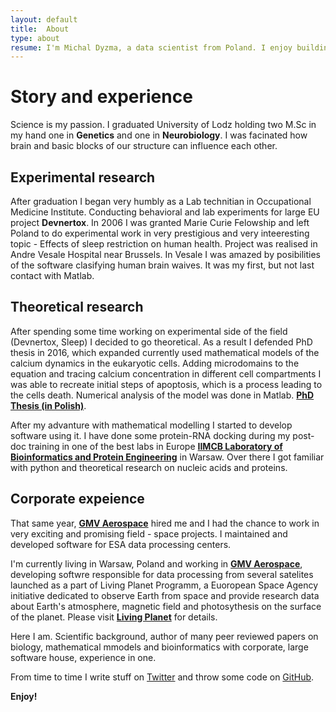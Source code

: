 ```yaml
---
layout: default
title:  About
type: about
resume: I'm Michal Dyzma, a data scientist from Poland. I enjoy building beautiful projects for science. Biology is my love, Data Science is my choice, Software Development is my way to combine them together.
---
```


Story and experience
====================

Science is my passion. I graduated University of Lodz holding two M.Sc in my hand one in **Genetics** and one in **Neurobiology**. I was facinated how brain and basic blocks of our structure can influence each other. 

Experimental research
---------------------
After graduation I began very humbly as a Lab technitian in Occupational Medicine Institute. Conducting behavioral and lab experiments for large EU project **Devnertox**. In 2006 I was granted Marie Curie Felowship and left Poland to do experimental work in very prestigious and very inteeresting topic - Effects of sleep restriction on human health. Project was realised in Andre Vesale Hospital near Brussels. In Vesale I was amazed by posibilities of the software clasifying human brain waives. It was my first, but not last contact with Matlab.

Theoretical research
--------------------
After spending some time working on experimental side of the field (Devnertox, Sleep) I decided to go theoretical. As a result I defended PhD thesis in 2016, which expanded currently used mathematical models of the calcium dynamics in the eukaryotic cells. Adding microdomains to the equation and tracing calcium concentration in different cell compartments I was able to recreate initial steps of apoptosis, which is a process leading to the cells death. Numerical analysis of the model was done in Matlab. [**PhD Thesis (in Polish)**][phd-thesis]. 

After my advanture with mathematical modelling I started to develop software using it. I have done some  protein-RNA docking during my post-doc training in one of the best labs in Europe [**IIMCB Laboratory of Bioinformatics and Protein Engineering**][bujnicki-lab] in Warsaw. Over there I got familiar with python and theoretical research on nucleic acids and proteins. 

Corporate expeience
-------------------

That same year, [**GMV Aerospace**][gmv] hired me and I had the chance to work in very exciting and promising field - space projects. I maintained and developed software for ESA data processing centers.

I'm currently living in Warsaw, Poland and working in [**GMV Aerospace**][gmv], developing softwre responsible for data processing from several satelites launched as a part of Living Planet Programm, a Euoropean Space Agency initiative dedicated to observe Earth from space and provide research data about Earth's atmosphere, magnetic field and photosythesis on the surface of the planet. Please visit [**Living Planet**][living-planet] for details.

Here I am. Scientific background, author of many peer reviewed papers on biology, mathematical mmodels and bioinformatics with corporate, large software house, experience in one. 

From time to time I write stuff on [Twitter][tw] and throw some code on [GitHub][gh].

**Enjoy!**



[tw]: https://twitter.com/MichalDyzma
[gh]: https://github.com/mdyzma
[phd-thesis]: https://github.com/mdyzma/phd_thesis/
[living-planet]: http://www.esa.int/Our_Activities/Observing_the_Earth/The_Living_Planet_Programme

[bujnicki-lab]: http://genesilico.pl
[gmv]: http://www.gmv.com/en/
